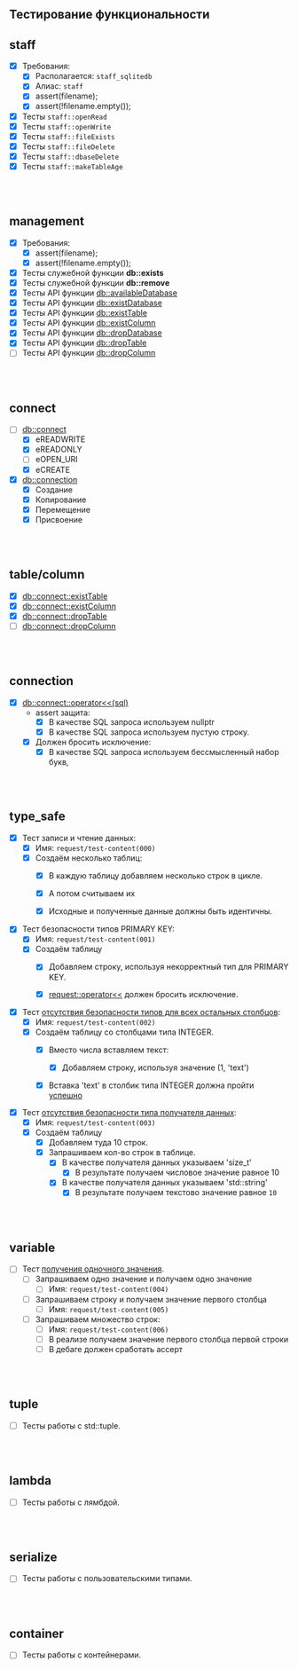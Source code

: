 
Тестирование функциональности
-----------------------------

## staff
  - [x] Требования:  
    - [x] Располагается: `staff_sqlitedb`  
    - [x] Алиас: `staff`  
    - [x] assert(filename);  
    - [x] assert(!filename.empty());  
  - [x] Тесты `staff::openRead`  
  - [x] Тесты `staff::openWrite`  
  - [x] Тесты `staff::fileExists`  
  - [x] Тесты `staff::fileDelete`  
  - [x] Тесты `staff::dbaseDelete`  
  - [x] Тесты `staff::makeTableAge`  

<br />
<br />







## management
  - [x] Требования:  
    - [x] assert(filename);  
    - [x] assert(!filename.empty());  
  - [x] Тесты служебной функции **db::exists**  
  - [x] Тесты служебной функции **db::remove**  
  - [x] Тесты API функции [db::availableDatabase][0]
  - [x] Тесты API функции [db::existDatabase][1]
  - [x] Тесты API функции [db::existTable][2]
  - [x] Тесты API функции [db::existColumn][3]
  - [x] Тесты API функции [db::dropDatabase][4]
  - [x] Тесты API функции [db::dropTable][5]
  - [ ] Тесты API функции [db::dropColumn][6]

<br />
<br />

[0]: ../arch/001-management.md/#availableDatabase  
[1]: ../arch/001-management.md/#existDatabase
[2]: ../arch/001-management.md/#existTable
[3]: ../arch/001-management.md/#existColumn
[4]: ../arch/001-management.md/#dropDatabase
[5]: ../arch/001-management.md/#dropTable
[6]: ../arch/001-management.md/#dropColumn





## connect
  - [ ] [db::connect][7]
    - [x] eREADWRITE
    - [x] eREADONLY
    - [ ] eOPEN_URI
    - [x] eCREATE
  - [x] [db::connection][8]
    - [x] Создание  
    - [x] Копирование  
    - [x] Перемещение  
    - [x] Присвоение  

<br />
<br />

[7]: ../arch/002-connect.md/#connect
[8]: ../arch/003-connection.md/#Конструкторы




## table/column
  - [x] [db::connect::existTable][9]
  - [x] [db::connect::existColumn][10]
  - [x] [db::connect::dropTable][11]
  - [ ] [db::connect::dropColumn][12]

<br />
<br />

[9]:  ../arch/003-connection.md/#existTable
[10]: ../arch/003-connection.md/#existColumn
[11]: ../arch/003-connection.md/#dropTable
[12]: ../arch/003-connection.md/#dropColumn




## connection
  - [x] [db::connect::operator<<(sql)][13]  
    - assert защита:  
      - [x] В качестве SQL запроса используем nullptr  
      - [x] В качестве SQL запроса используем пустую строку.  
    - [x] Должен бросить исключение:  
      - [x] В качестве SQL запроса используем бессмысленный набор букв,  

<br />
<br />

[13]:  ../arch/003-connection.md/#operator-sql






## type_safe
  - [x] Тест записи и чтение данных:  
    - [x] Имя: `request/test-content(000)`  
    - [x] Создаём несколько таблиц:  
      - [x] В каждую таблицу добавляем несколько строк в цикле.  
      - [x] А потом считываем их  
      - [x] Исходные и полученные данные должны быть идентичны.  


  - [x] Тест безопасности типов PRIMARY KEY:  
    - [x] Имя: `request/test-content(001)`  
    - [x] Создаём таблицу  
      - [x] Добавляем строку, используя некорректный тип для PRIMARY KEY.  
      - [x] [request::operator<<][14] должен бросить исключение.  


  - [x] Тест [отсутствия безопасности типов для всех остальных столбцов][14]:  
    - [x] Имя: `request/test-content(002)`  
    - [x] Создаём таблицу со столбцами типа INTEGER.  
      - [x] Вместо числа вставляем текст:  
        - [x] Добавляем строку, используя значение (1, 'text')  
      - [x] Вставка 'text' в столбик типа INTEGER должна пройти [успешно][14]  


  - [x] Тест [отсутствия безопасности типа получателя данных][15]:  
    - [x] Имя: `request/test-content(003)`  
    - [x] Создаём таблицу  
      - [x] Добавляем туда 10 строк.  
      - [x] Запрашиваем кол-во строк в таблице.  
        - [x] В качестве получателя данных указываем 'size_t'  
          - [x] В результате получаем числовое значение равное 10  
        - [x] В качестве получателя данных указываем 'std::string'  
          - [x] В результате получаем текстово значение равное `10`  

<br />
<br />

[14]:  ../arch/004-request.md/#operator-in
[15]:  ../arch/004-request.md/#operator-out

## variable
  - [ ] Тест [получения одночного значения][16].  
    - [ ] Запрашиваем одно значение и получаем одно значение  
      - [ ] Имя: `request/test-content(004)`  
    - [ ] Запрашиваем строку и получаем значение первого столбца  
      - [ ] Имя: `request/test-content(005)`  
    - [ ] Запрашиваем множество строк:  
      - [ ] Имя: `request/test-content(006)`  
      - [ ] В реализе получаем значение первого столбца первой строки  
      - [ ] В дебаге должен сработать ассерт  

<br />
<br />

[16]:  ../arch/004-request.md/#Получателем-данных-может-быть-одиночная-переменная






## tuple  
  - [ ] Тесты работы с std::tuple.  

<br />
<br />

[17]:  ../arch/004-request.md/#Получателем-данных-может-быть-одиночная-переменная



## lambda  
  - [ ] Тесты работы с лямбдой.  

<br />
<br />






## serialize  
  - [ ] Тесты работы с пользовательскими типами.  

<br />
<br />






## container  
  - [ ] Тесты работы с контейнерами.  
